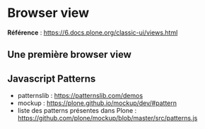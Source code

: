 # Browser view

**Référence** : <https://6.docs.plone.org/classic-ui/views.html>

## Une première browser view

## Javascript Patterns

- patternslib : https://patternslib.com/demos
- mockup : https://plone.github.io/mockup/dev/#pattern
- liste des patterns présentes dans Plone : https://github.com/plone/mockup/blob/master/src/patterns.js
